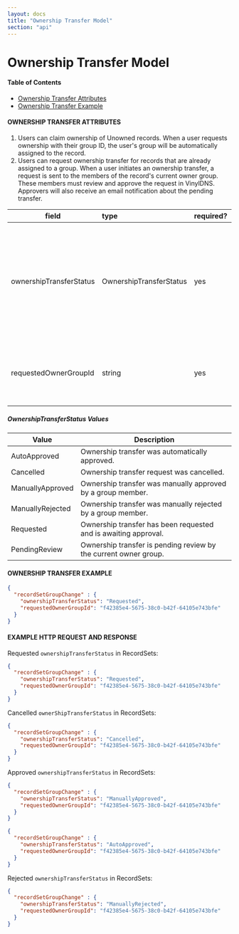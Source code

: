 ```yaml
---
layout: docs
title: "Ownership Transfer Model"
section: "api"
---
```


# Ownership Transfer Model

#### Table of Contents

- [Ownership Transfer Attributes](#ownership-transfer-attributes)
- [Ownership Transfer Example](#ownership-transfer-example)

#### OWNERSHIP TRANSFER ATTRIBUTES <a id="ownership-transfer-attributes"></a>

1. Users can claim ownership of Unowned records. When a user requests ownership with their group ID, the user's group will be automatically assigned to the record.
2. Users can request ownership transfer for records that are already assigned to a group. When a user initiates an ownership transfer, a request is sent to the members of the record's current owner group. These members must review and approve the request in VinylDNS. Approvers will also receive an email notification about the pending transfer.

field         | type        | required?  | description |
------------- | :---------- | :--------- |:----------- |
ownershipTransferStatus        | OwnershipTransferStatus   | yes   | Ownership transfer status for this RecordSet change. Must be one of: **AutoApproved**, **Cancelled**, **ManuallyApproved**, **ManuallyRejected**, **Requested**, or **PendingReview**. Values are case-sensitive. [See descriptions below.](#ownershiptransferstatus-values) |
requestedOwnerGroupId          | string    | yes  | UUID of the group to which ownership is being transferred; required when initiating or processing an ownership transfer. |

##### OwnershipTransferStatus Values

| Value              | Description                                                                 |
|--------------------|-----------------------------------------------------------------------------|
| AutoApproved       | Ownership transfer was automatically approved.                              |
| Cancelled          | Ownership transfer request was cancelled.                                   |
| ManuallyApproved   | Ownership transfer was manually approved by a group member.                 |
| ManuallyRejected   | Ownership transfer was manually rejected by a group member.                 |
| Requested          | Ownership transfer has been requested and is awaiting approval.             |
| PendingReview      | Ownership transfer is pending review by the current owner group.            |

#### OWNERSHIP TRANSFER EXAMPLE <a id="ownership-transfer-example"></a>

```json
{
  "recordSetGroupChange" : {
    "ownershipTransferStatus": "Requested",
    "requestedOwnerGroupId": "f42385e4-5675-38c0-b42f-64105e743bfe"
  }
}
```

#### EXAMPLE HTTP REQUEST AND RESPONSE

Requested `ownershipTransferStatus` in RecordSets:

```json
{
  "recordSetGroupChange" : {
    "ownershipTransferStatus": "Requested",
    "requestedOwnerGroupId": "f42385e4-5675-38c0-b42f-64105e743bfe"
  }
}
```

Cancelled `ownerShipTransferStatus` in RecordSets:

```json
{
  "recordSetGroupChange" : {
    "ownershipTransferStatus": "Cancelled",
    "requestedOwnerGroupId": "f42385e4-5675-38c0-b42f-64105e743bfe"
  }
}
```

Approved `ownershipTransferStatus` in RecordSets:

```json
{
  "recordSetGroupChange" : {
    "ownershipTransferStatus": "ManuallyApproved",
    "requestedOwnerGroupId": "f42385e4-5675-38c0-b42f-64105e743bfe"
  }
}
```
```json
{
  "recordSetGroupChange" : {
    "ownershipTransferStatus": "AutoApproved",
    "requestedOwnerGroupId": "f42385e4-5675-38c0-b42f-64105e743bfe"
  }
}
```

Rejected `ownershipTransferStatus` in RecordSets:

```json
{
  "recordSetGroupChange" : {
    "ownershipTransferStatus": "ManuallyRejected",
    "requestedOwnerGroupId": "f42385e4-5675-38c0-b42f-64105e743bfe"
  }
}
```

